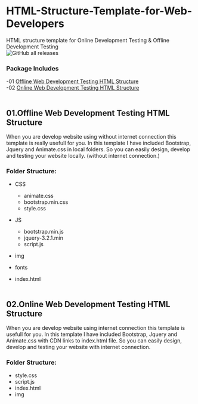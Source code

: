 # HTML-Structure-Template-for-Web-Developers
HTML structure template for Online Development Testing &amp; Offline Development Testing<br>
![GitHub all releases](https://img.shields.io/github/downloads/samithawijesekara/HTML-Structure-Template-for-Web-Developers/total?logo=GitHub)

### Package Includes
-01 [Offline Web Development Testing HTML Structure](#Offline)<br>
-02 [Online Web Development Testing HTML Structure](#Online)<br><br>

## 01.Offline Web Development Testing HTML Structure <a name="Offline"/>
When you are develop website using without internet connection this template is really usefull for you. In this template I have included Bootstrap, Jquery and Animate.css in local folders. So you can easily  design, develop and testing your website locally. (without internet connection.)

### Folder Structure:

- CSS
    - animate.css
    - bootstrap.min.css
    - style.css
- JS
    - bootstrap.min.js
    - jquery-3.2.1.min
    - script.js    
- img
- fonts

- index.html
<br><br>


## 02.Online Web Development Testing HTML Structure <a name="Online"/>
When you are develop website using internet connection this template is usefull for you. In this template I have included Bootstrap, Jquery and Animate.css with CDN links to index.html file. So you can easily  design, develop and testing your website with internet connection.
### Folder Structure:

- style.css
- script.js
- index.html
- img
